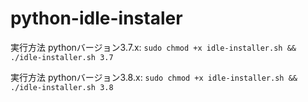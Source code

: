 # python-idle-instaler
実行方法 pythonバージョン3.7.x:
```sudo chmod +x idle-installer.sh && ./idle-installer.sh 3.7```

実行方法 pythonバージョン3.8.x:
```sudo chmod +x idle-installer.sh && ./idle-installer.sh 3.8```
